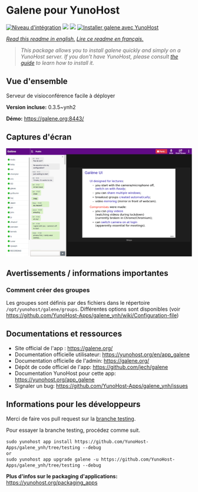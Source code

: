 # Galene pour YunoHost

[![Niveau d'intégration](https://dash.yunohost.org/integration/galene.svg)](https://dash.yunohost.org/appci/app/galene) ![](https://ci-apps.yunohost.org/ci/badges/galene.status.svg)  ![](https://ci-apps.yunohost.org/ci/badges/galene.maintain.svg)
[![Installer galene avec YunoHost](https://install-app.yunohost.org/install-with-yunohost.svg)](https://install-app.yunohost.org/?app=galene)

*[Read this readme in english.](./README.md)*
*[Lire ce readme en français.](./README_fr.md)*

> *This package allows you to install galene quickly and simply on a YunoHost server.
If you don't have YunoHost, please consult [the guide](https://yunohost.org/#/install) to learn how to install it.*

## Vue d'ensemble

Serveur de visioconférence facile à déployer

**Version incluse:** 0.3.5~ynh2

**Démo:** https://galene.org:8443/


## Captures d'écran


   ![](./doc/screenshots/screenshot.png)




## Avertissements / informations importantes

### Comment créer des groupes

Les groupes sont définis par des fichiers dans le répertoire `/opt/yunohost/galene/groups`. Différentes options sont disponibles (voir https://github.com/YunoHost-Apps/galene_ynh/wiki/Configuration-file)



## Documentations et ressources

* Site official de l'app : https://galene.org/
* Documentation officielle utilisateur: https://yunohost.org/en/app_galene
* Documentation officielle de l'admin: https://galene.org/
* Dépôt de code officiel de l'app:  https://github.com/jech/galene
* Documentation YunoHost pour cette app: https://yunohost.org/app_galene
* Signaler un bug: https://github.com/YunoHost-Apps/galene_ynh/issues

## Informations pour les développeurs

Merci de faire vos pull request sur la [branche testing](https://github.com/YunoHost-Apps/galene_ynh/tree/testing).

Pour essayer la branche testing, procédez comme suit.
```
sudo yunohost app install https://github.com/YunoHost-Apps/galene_ynh/tree/testing --debug
or
sudo yunohost app upgrade galene -u https://github.com/YunoHost-Apps/galene_ynh/tree/testing --debug
```

**Plus d'infos sur le packaging d'applications:** https://yunohost.org/packaging_apps